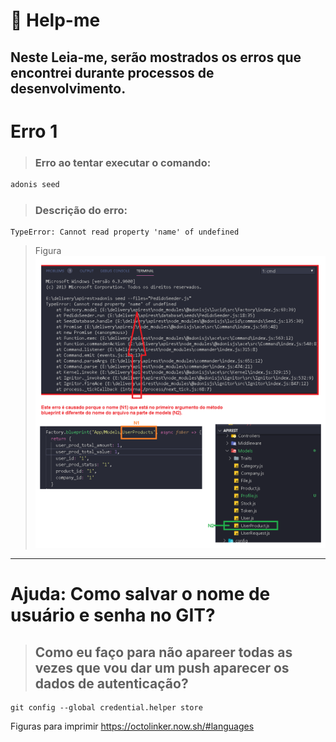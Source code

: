 # :pushpin: Help-me
## Neste Leia-me, serão mostrados os erros que encontrei durante processos de desenvolvimento.

# __Erro 1__
> ### Erro ao tentar executar o comando:
```javascript
adonis seed
```
> ### Descrição do erro:
``` javacript
TypeError: Cannot read property 'name' of undefined
```
> Figura
![](assets/erro_factory_js_seed.png)
------------
# Ajuda: Como salvar o nome de usuário e senha no GIT?
> ## Como eu faço para não apareer todas as vezes que vou dar um push aparecer os dados de autenticação?
``` git
git config --global credential.helper store 
```
Figuras para imprimir
https://octolinker.now.sh/#languages
